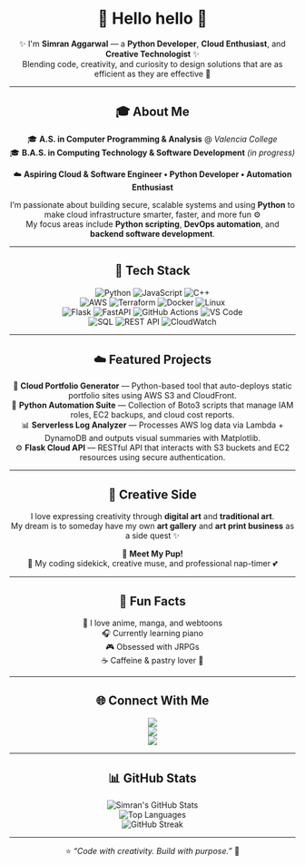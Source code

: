 <div align="center">

# 💜 Hello hello 💙  
✨ I'm **Simran Aggarwal** — a **Python Developer**, **Cloud Enthusiast**, and **Creative Technologist** ✨  
Blending code, creativity, and curiosity to design solutions that are as efficient as they are effective 🌙  

---

## 🎓 About Me  
🎓 **A.S. in Computer Programming & Analysis** @ *Valencia College*  
🎓 **B.A.S. in Computing Technology & Software Development** *(in progress)*  

☁️ **Aspiring Cloud & Software Engineer • Python Developer • Automation Enthusiast**  

I’m passionate about building secure, scalable systems and using **Python** to make cloud infrastructure smarter, faster, and more fun ⚙️  
My focus areas include **Python scripting**, **DevOps automation**, and **backend software development**.  

---

## 🧩 Tech Stack  

![Python](https://img.shields.io/badge/Python-3776AB?style=for-the-badge&logo=python&logoColor=white)
![JavaScript](https://img.shields.io/badge/JavaScript-F7DF1E?style=for-the-badge&logo=javascript&logoColor=black)
![C++](https://img.shields.io/badge/C++-00599C?style=for-the-badge&logo=cplusplus&logoColor=white)  
![AWS](https://img.shields.io/badge/AWS-FF9900?style=for-the-badge&logo=amazonaws&logoColor=white)
![Terraform](https://img.shields.io/badge/Terraform-7B42BC?style=for-the-badge&logo=terraform&logoColor=white)
![Docker](https://img.shields.io/badge/Docker-2496ED?style=for-the-badge&logo=docker&logoColor=white)
![Linux](https://img.shields.io/badge/Linux-FCC624?style=for-the-badge&logo=linux&logoColor=black)  
![Flask](https://img.shields.io/badge/Flask-000000?style=for-the-badge&logo=flask&logoColor=white)
![FastAPI](https://img.shields.io/badge/FastAPI-009688?style=for-the-badge&logo=fastapi&logoColor=white)
![GitHub Actions](https://img.shields.io/badge/GitHub%20Actions-2088FF?style=for-the-badge&logo=githubactions&logoColor=white)
![VS Code](https://img.shields.io/badge/VS%20Code-007ACC?style=for-the-badge&logo=visualstudiocode&logoColor=white)  
![SQL](https://img.shields.io/badge/SQL-336791?style=for-the-badge&logo=postgresql&logoColor=white)
![REST API](https://img.shields.io/badge/REST%20API-02569B?style=for-the-badge&logo=swagger&logoColor=white)
![CloudWatch](https://img.shields.io/badge/AWS%20CloudWatch-FF4F8B?style=for-the-badge&logo=amazonaws&logoColor=white)

---

## ☁️ Featured Projects  
🚀 **Cloud Portfolio Generator** — Python-based tool that auto-deploys static portfolio sites using AWS S3 and CloudFront.  
🧠 **Python Automation Suite** — Collection of Boto3 scripts that manage IAM roles, EC2 backups, and cloud cost reports.  
📊 **Serverless Log Analyzer** — Processes AWS log data via Lambda + DynamoDB and outputs visual summaries with Matplotlib.  
⚙️ **Flask Cloud API** — RESTful API that interacts with S3 buckets and EC2 resources using secure authentication.  

---

## 🎨 Creative Side  
I love expressing creativity through **digital art** and **traditional art**.  
My dream is to someday have my own **art gallery** and **art print business** as a side quest ✨  

🐶 **Meet My Pup!**  
🐾 My coding sidekick, creative muse, and professional nap-timer 💕  

---

## 💫 Fun Facts  
💜 I love anime, manga, and webtoons  
🎧 Currently learning piano  
🎮 Obsessed with JRPGs  
☕ Caffeine & pastry lover 🍰  

---

## 🌐 Connect With Me  
<a href="https://www.linkedin.com/in/simran-aggarwal-aa1336376/"><img src="https://img.shields.io/badge/LinkedIn-0A66C2?style=for-the-badge&logo=linkedin&logoColor=white"></a>  
<a href="#"><img src="https://img.shields.io/badge/Grow-6DB33F?style=for-the-badge&logo=sap&logoColor=white"></a>  
<a href="https://www.instagram.com/lost_remembrance"><img src="https://img.shields.io/badge/Instagram-E4405F?style=for-the-badge&logo=instagram&logoColor=white"></a>  


---

## 📊 GitHub Stats  

![Simran's GitHub Stats](https://github-readme-stats.vercel.app/api?username=Saggarwal0&show_icons=true&theme=tokyonight&hide_border=true)  
![Top Languages](https://github-readme-stats.vercel.app/api/top-langs/?username=Saggarwal0&layout=compact&theme=tokyonight&hide_border=true)  
![GitHub Streak](https://github-readme-streak-stats.herokuapp.com/?user=Saggarwal0&theme=tokyonight&hide_border=true)

---

⭐️ *“Code with creativity. Build with purpose.”* 🌙  

</div>

